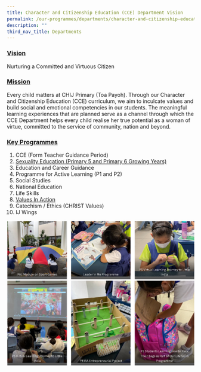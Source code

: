 ```yaml
---
title: Character and Citizenship Education (CCE) Department Vision
permalink: /our-programmes/departments/character-and-citizenship-education-cce-department/
description: ""
third_nav_title: Departments
---
```

### <u>Vision</u>


Nurturing a Committed and Virtuous Citizen

### <u>Mission</u>


Every child matters at CHIJ Primary (Toa Payoh). Through our Character and Citizenship Education (CCE) curriculum, we aim to inculcate values and build social and emotional competencies in our students. The meaningful learning experiences that are planned serve as a channel through which the CCE Department helps every child realise her true potential as a woman of virtue, committed to the service of community, nation and beyond.

### <u>Key Programmes</u>

1.  CCE (Form Teacher Guidance Period)
2.  [Sexuality Education (Primary 5 and Primary 6 Growing Years)](/files/20230201-P5-P6-SEd-Programme.pdf)
3.  Education and Career Guidance
4.  Programme for Active Learning (P1 and P2)
5.  Social Studies
6.  National Education
7.  Life Skills
8.  [Values In Action](/values-in-action/)
9.  Catechism / Ethics (CHRIST Values)
10.  IJ Wings


![Character and Citizenship Education](/images/CCE.png)